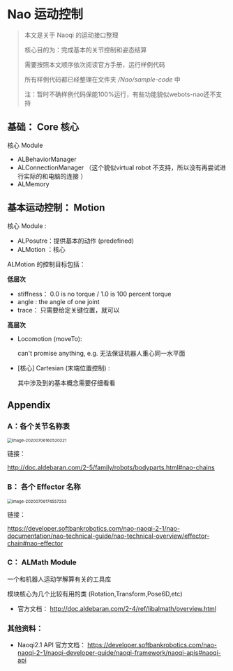 # Nao 运动控制

> 本文是关于 Naoqi 的运动接口整理
>
> 核心目的为：完成基本的关节控制和姿态结算
>
> 需要按照本文顺序依次阅读官方手册，运行样例代码
>
> 所有样例代码都已经整理在文件夹 */Nao/sample-code* 中
>
> 注：暂时不确样例代码保能100%运行，有些功能貌似webots-nao还不支持



## 基础： Core 核心

核心 Module

* ALBehaviorManager 
* ALConnectionManager （这个貌似virtual robot 不支持，所以没有再尝试进行实际的和电脑的连接 ）
* ALMemory 





## 基本运动控制： Motion 

核心 Module : 

* ALPosutre：提供基本的动作 (predefined)
* ALMotion ：核心 



ALMotion 的控制目标包括： 

**低层次**

* stiffness： 0.0 is no torque / 1.0 is 100 percent torque 
* angle : the angle of one joint 
* trace： 只需要给定关键位置，就可以

**高层次** 

* Locomotion (moveTo): 

  can't promise anything, e.g. 无法保证机器人重心同一水平面

* [核心] Cartesian (末端位置控制) :

  其中涉及到的基本概念需要仔细看看



## Appendix

### A：各个关节名称表 

<img src="C:\Users\lvgr2\AppData\Roaming\Typora\typora-user-images\image-20200706160520221.png" alt="image-20200706160520221" style="zoom:67%;" />

链接： 

http://doc.aldebaran.com/2-5/family/robots/bodyparts.html#nao-chains





### B： 各个 Effector 名称

<img src="C:\Users\lvgr2\AppData\Roaming\Typora\typora-user-images\image-20200706174557253.png" alt="image-20200706174557253" style="zoom: 67%;" />

链接： 

https://developer.softbankrobotics.com/nao-naoqi-2-1/nao-documentation/nao-technical-guide/nao-technical-overview/effector-chain#nao-effector



### C： ALMath Module

一个和机器人运动学解算有关的工具库

模块核心为几个比较有用的类 (Rotation,Transform,Pose6D,etc)

* 官方文档： http://doc.aldebaran.com/2-4/ref/libalmath/overview.html





### 其他资料： 

* Naoqi2.1 API 官方文档： https://developer.softbankrobotics.com/nao-naoqi-2-1/naoqi-developer-guide/naoqi-framework/naoqi-apis#naoqi-api